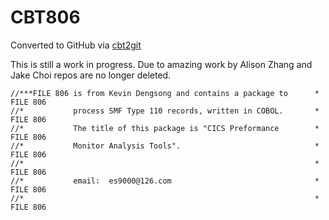 # CBT806
Converted to GitHub via [cbt2git](https://github.com/wizardofzos/cbt2git)

This is still a work in progress. 
Due to amazing work by Alison Zhang and Jake Choi repos are no longer deleted.

```
//***FILE 806 is from Kevin Dengsong and contains a package to      *   FILE 806
//*           process SMF Type 110 records, written in COBOL.       *   FILE 806
//*           The title of this package is "CICS Preformance        *   FILE 806
//*           Monitor Analysis Tools".                              *   FILE 806
//*                                                                 *   FILE 806
//*           email:  es9000@126.com                                *   FILE 806
//*                                                                 *   FILE 806
```

